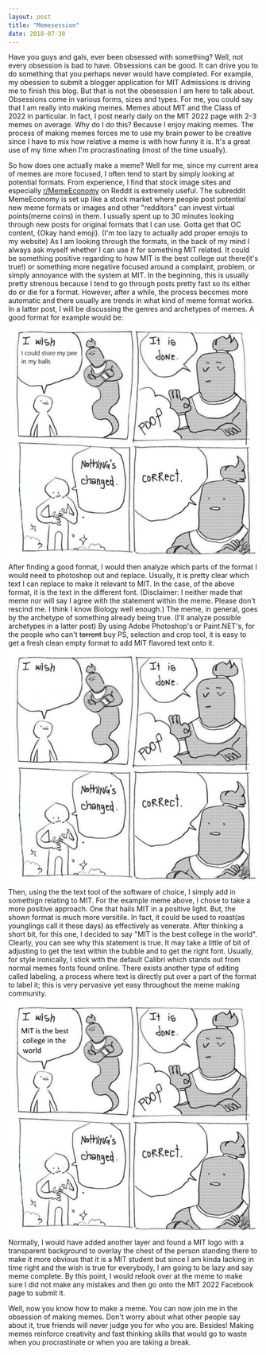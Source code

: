 ```yaml
---
layout: post
title: "Memesession"
date: 2018-07-30
---
```

Have you guys and gals, ever been obsessed with something? Well, not every obsession is bad to have. Obsessions can be good. It can drive you to do something that you perhaps never would have completed. For example, my obession to submit a blogger application for MIT Admissions is driving me to finish this blog. But that is not the obesession I am here to talk about. Obsessions come in various forms, sizes and types. For me, you could say that I am really into making memes. Memes about MIT and the Class of 2022 in particular. In fact, I post nearly daily on the MIT 2022 page with 2-3 memes on average. Why do I do this? Because I enjoy making memes. The process of making memes forces me to use my brain power to be creative since I have to mix how relative a meme is with how funny it is. It's a great use of my time when I'm procrastinating (most of the time usually). 

So how does one actually make a meme? Well for me, since my current area of memes are more focused, I often tend to start by simply looking at potential formats. From experience, I find that stock image sites and especially <a href="reddit.com/r/MemeEconomy">r/MemeEconomy</a> on Reddit is extremely useful. The subreddit MemeEconomy is set up like a stock market where people post potential new meme formats or images and other "redditors" can invest virtual points(meme coins) in them. I usually spent up to 30 minutes looking through new posts for original formats that I can use. Gotta get that OC content, {Okay hand emoji}. (I'm too lazy to actually add proper emojis to my website) As I am looking through the formats, in the back of my mind I always ask myself whether I can use it for something MIT related. It could be something positive regarding to how MIT is the best college out there(it's true!) or something more negative focused around a complaint, problem, or simply annoyance with the system at MIT. In the beginning, this is usually pretty strenous because I tend to go through posts pretty fast so its either do or die for a format. However, after a while, the process becomes more automatic and there usually are trends in what kind of meme format works. In a latter post, I will be discussing the genres and archetypes of memes. A good format for example would be:
<br>
<img src="../blog/Resources/exampleMeme.jpg" alt="Example Meme">
<br>
After finding a good format, I would then analyze which parts of the format I would need to photoshop out and replace. Usually, it is pretty clear which text I can replace to make it relevant to MIT. In the case, of the above format, it is the text in the different font. (Disclaimer: I neither made that meme nor will say I agree with the statement within the meme. Please don't rescind me. I think I know Biology well enough.) The meme, in general, goes by the archetype of something already being true. (I'll analyze possible archetypes in a latter post) By using Adobe Photoshop's or Paint.NET's, for the people who can't <strike>torrent</strike> buy PS, selection and crop tool, it is easy to get a fresh clean empty format to add MIT flavored text onto it. 
<br>
<img src="../blog/Resources/exampleMemeEmpty.jpg" alt="Example Meme but Empty">
<br>
Then, using the the text tool of the software of choice, I simply add in somethign relating to MIT. For the example meme above, I chose to take a more positive approach. One that hails MIT in a positive light. But, the shown format is much more versitile. In fact, it could be used to roast(as younglings call it these days) as effectively as venerate. After thinking a short bit, for this one, I decided to say "MIT is the best college in the world". Clearly, you can see why this statement is true. It may take a little of bit of adjusting to get the text within the bubble and to get the right font. Usually, for style ironically, I stick with the default Calibri which stands out from normal memes fonts found online. There exists another type of editing called labeling, a process where text is directly put over a part of the format to label it; this is very pervasive yet easy throughout the meme making community.
<br>
<img src="../blog/Resources/exampleMemeMIT.jpg" alt="Example Meme MIT Style">
<br>
Normally, I would have added another layer and found a MIT logo with a transparent background to overlay the chest of the person standing there to make it more obvious that it is a MIT student but since I am kinda lacking in time right and the wish is true for everybody, I am going to be lazy and say meme complete. By this point, I would relook over at the meme to make sure I did not make any mistakes and then go onto the MIT 2022 Facebook page to submit it. 

Well, now you know how to make a meme. You can now join me in the obsession of making memes. Don't worry about what other people say about it, true friends will never judge you for who you are. Besides! Making memes reinforce creativity and fast thinking skills that would go to waste when you procrastinate or when you are taking a break. 